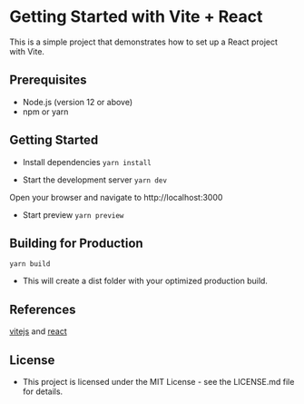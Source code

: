 # Getting Started with Vite + React

This is a simple project that demonstrates how to set up a React project with Vite.

## Prerequisites
- Node.js (version 12 or above)
- npm or yarn


## Getting Started
- Install dependencies
`yarn install`

- Start the development server
`yarn dev`

Open your browser and navigate to http://localhost:3000

- Start preview
 `yarn preview`

## Building for Production
`yarn build`
- This will create a dist folder with your optimized production build.

## References
[vitejs](https://vitejs.dev/) and [react](https://reactjs.org/)

## License
- This project is licensed under the MIT License - see the LICENSE.md file for details.
